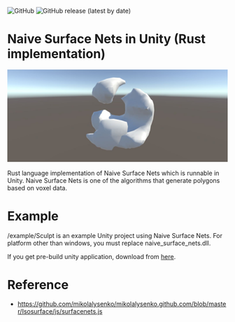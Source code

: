 ![GitHub](https://img.shields.io/github/license/GossiperLoturot/naive-surface-nets)
![GitHub release (latest by date)](https://img.shields.io/github/v/release/GossiperLoturot/naive-surface-nets)

# Naive Surface Nets in Unity (Rust implementation)

![demo](/img/demo.jpg)

Rust language implementation of Naive Surface Nets which is runnable in Unity.
Naive Surface Nets is one of the algorithms that generate polygons based on voxel data.

# Example

/example/Sculpt is an example Unity project using Naive Surface Nets.
For platform other than windows, you must replace naive_surface_nets.dll.

If you get pre-build unity application, download from [here](https://github.com/GossiperLoturot/naive-surface-nets/releases).

# Reference

- https://github.com/mikolalysenko/mikolalysenko.github.com/blob/master/Isosurface/js/surfacenets.js